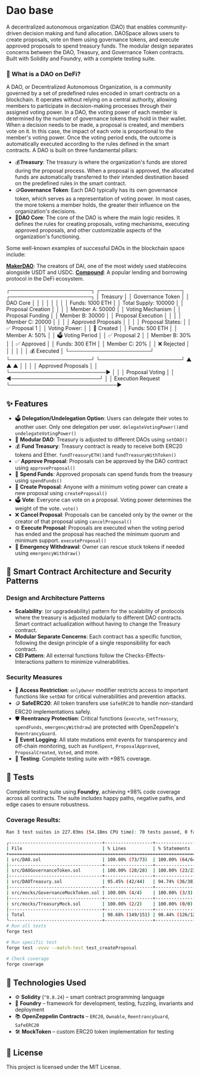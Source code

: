 # Dao base

A decentralized autonomous organization (DAO) that enables community-driven decision making and fund allocation. DAOSpace allows users to create proposals, vote on them using governance tokens, and execute approved proposals to spend treasury funds. The modular design separates concerns between the DAO, Treasury, and Governance Token contracts. Built with Solidity and Foundry, with a complete testing suite.

### 🤔 What is a DAO on DeFi?

A DAO, or Decentralized Autonomous Organization, is a community governed by a set of predefined rules encoded in smart contracts on a blockchain. It operates without relying on a central authority, allowing members to participate in decision-making processes through their assigned voting power.
In a DAO, the voting power of each member is determined by the number of governance tokens they hold in their wallet. When a decision needs to be made, a proposal is created, and members vote on it. In this case, the impact of each vote is proportional to the member's voting power. Once the voting period ends, the outcome is automatically executed according to the rules defined in the smart contracts.
A DAO is built on three fundamental pillars:

- 💰**Treasury**: The treasury is where the organization's funds are stored during the proposal process. When a proposal is approved, the allocated funds are automatically transferred to their intended destination based on the predefined rules in the smart contract.
- 🪙**Governance Token**: Each DAO typically has its own governance token, which serves as a representation of voting power. In most cases, the more tokens a member holds, the greater their influence on the organization's decisions.
- 📜**DAO Core**: The core of the DAO is where the main logic resides. It defines the rules for creating proposals, voting mechanisms, executing approved proposals, and other customizable aspects of the organization's functioning.

Some well-known examples of successful DAOs in the blockchain space include:

**[MakerDAO](https://makerdao.com)**: The creators of DAI, one of the most widely used stablecoins alongside USDT and USDC.
**[Compound](https://compound.finance/)**: A popular lending and borrowing protocol in the DeFi ecosystem.

┌──────────────────────┐ ┌──────────────────────┐ ┌──────────────────────┐
│ Treasury │ │ Governance Token │ │ DAO Core │
│ │ │ │ │ │
│ Funds: 1000 ETH │ │ Total Supply: 100000 │ │ Proposal Creation │
│ │ │ Member A: 50000 │ │ Voting Mechanism │
│ Proposal Funding │ │ Member B: 30000 │ │ Proposal Execution │
│ │ │ Member C: 20000 │ │ │
│ Approved Proposals │ │ │ │ Proposal States: │
│ ✅ Proposal 1 │ │ Voting Power: │ │ 📝 Created │
│ Funds: 500 ETH │ │ Member A: 50% │ │ 🗳️ Voting Period │
│ ✅ Proposal 2 │ │ Member B: 30% │ │ ✅ Approved │
│ Funds: 300 ETH │ │ Member C: 20% │ │ ❌ Rejected │
│ │ │ │ │ 💰 Executed │
└──────────────────────┘ └──────────────────────┘ └──────────────────────┘
▲ ▲ ▲
│ │ │
│ Approved Proposals │ │
└──────────────────────────► │ │
│ Proposal Voting │
│ ◄────────────────────────┘
│
│ Execution Request
└─────────────────────────────►

## ✨ Features

- 🗳️ **Delegation/Undelegation Option**: Users can delegate their votes to another user. Only one delegation per user. `delegateVotingPower()`and `undelegateVotingPower()`
- 🧩 **Modular DAO**: Treasury is adjusted to different DAOs using `setDAO()`
- 💰 **Fund Treasury**: Treasury contract is ready to receive both ERC20 tokens and Ether. `fundTreasuryETH()`and `fundTreasuryWithToken()`
- ✅ **Approve Proposal**: Proposals can be approved by the DAO contract using `approveProposal()`
- 💸 **Spend Funds**: Approved proposals can spend funds from the treasury using `spendFunds()`
- 📝 **Create Proposal**: Anyone with a minimum voting power can create a new proposal using `createProposal()`
- 🗳️ **Vote**: Everyone can vote on a proposal. Voting power determines the weight of the vote. `vote()`
- ❌ **Cancel Proposal**: Proposals can be canceled only by the owner or the creator of that proposal using `cancelProposal()`
- ⚙️ **Execute Proposal**: Proposals are executed when the voting period has ended and the proposal has reached the minimum quorum and minimum support. `executeProposal()`
- 🚨 **Emergency Withdrawal**: Owner can rescue stuck tokens if needed using `emergencyWithdraw()`

## 🧩 Smart Contract Architecture and Security Patterns

### Design and Architecture Patterns

- **Scalability**: (or upgradeability) pattern for the scalability of protocols where the treasury is adjusted modularly to different DAO contracts. Smart contract actualization without having to change the Treasury contract.
- **Modular Separate Concerns**: Each contract has a specific function, following the design principle of a single responsibility for each contract.
- **CEI Pattern**: All external functions follow the Checks-Effects-Interactions pattern to minimize vulnerabilities.

### Security Measures

- **🔑 Access Restriction**: `onlyOwner` modifier restricts access to important functions like `setDAO` for critical vulnerabilities and prevention attacks.
- 🪙 **SafeERC20**: All token transfers use `SafeERC20` to handle non-standard ERC20 implementations safely.
- 🛡️ **Reentrancy Protection**: Critical functions (`execute`, `setTreasury`, `spendFunds`, `emergencyWithdraw`) are protected with OpenZeppelin's `ReentrancyGuard`.
- 📢 **Event Logging**: All state mutations emit events for transparency and off-chain monitoring, such as `FundSpent`, `ProposalApproved`, `ProposalCreated`, `Voted`, and more.
- 🧪 **Testing**: Complete testing suite with +98% coverage.

## 🧪 Tests

Complete testing suite using **Foundry**, achieving +98% code coverage across all contracts.
The suite includes happy paths, negative paths, and edge cases to ensure robustness.

### Coverage Results:

```bash
Ran 3 test suites in 227.03ms (54.18ms CPU time): 70 tests passed, 0 failed, 0 skipped (70 total tests)

╭-----------------------------------+------------------+------------------+-----------------+-----------------╮
| File                              | % Lines          | % Statements     | % Branches      | % Funcs         |
+=============================================================================================================+
| src/DAO.sol                       | 100.00% (73/73)  | 100.00% (64/64)  | 95.65% (44/46)  | 100.00% (9/9)   |
|-----------------------------------+------------------+------------------+-----------------+-----------------|
| src/DAOGovernanceToken.sol        | 100.00% (28/28)  | 100.00% (23/23)  | 100.00% (15/15) | 100.00% (6/6)   |
|-----------------------------------+------------------+------------------+-----------------+-----------------|
| src/DAOTreasury.sol               | 95.45% (42/44)   | 94.74% (36/38)   | 92.86% (39/42)  | 100.00% (8/8)   |
|-----------------------------------+------------------+------------------+-----------------+-----------------|
| src/mocks/GovernanceMockToken.sol | 100.00% (4/4)    | 100.00% (3/3)    | 100.00% (0/0)   | 100.00% (2/2)   |
|-----------------------------------+------------------+------------------+-----------------+-----------------|
| src/mocks/TreasuryMock.sol        | 100.00% (2/2)    | 100.00% (0/0)    | 100.00% (0/0)   | 100.00% (2/2)   |
|-----------------------------------+------------------+------------------+-----------------+-----------------|
| Total                             | 98.68% (149/151) | 98.44% (126/128) | 95.15% (98/103) | 100.00% (27/27) |
╰-----------------------------------+------------------+------------------+-----------------+-----------------╯
# Run all tests
forge test

# Run specific test
forge test -vvvv --match-test test_createProposal

# Check coverage
forge coverage
```

## 🧠 Technologies Used

- ⚙️ **Solidity** (`^0.8.24`) – smart contract programming language
- 🧪 **Foundry** – framework for development, testing, fuzzing, invariants and deployment
- 📚 **OpenZeppelin Contracts** – `ERC20`, `Ownable`, `ReentrancyGuard`, `SafeERC20`
- 🛠️ **MockToken** – custom ERC20 token implementation for testing

## 📜 License

This project is licensed under the MIT License.
